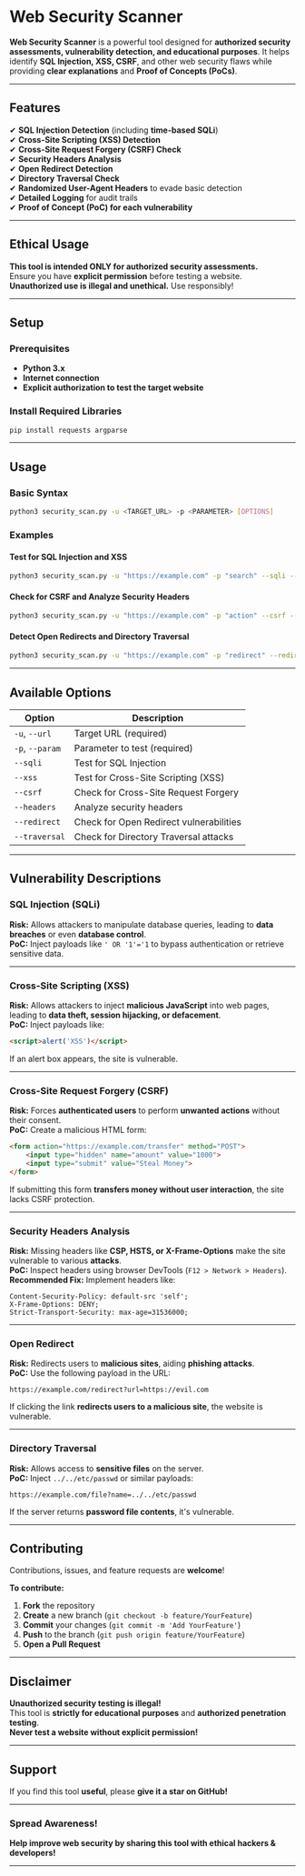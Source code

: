 # Web Security Scanner

**Web Security Scanner** is a powerful tool designed for **authorized security assessments, vulnerability detection, and educational purposes**. It helps identify **SQL Injection, XSS, CSRF**, and other web security flaws while providing **clear explanations** and **Proof of Concepts (PoCs)**.

---

## Features
✔ **SQL Injection Detection** (including **time-based SQLi**)  
✔ **Cross-Site Scripting (XSS) Detection**  
✔ **Cross-Site Request Forgery (CSRF) Check**  
✔ **Security Headers Analysis**  
✔ **Open Redirect Detection**  
✔ **Directory Traversal Check**  
✔ **Randomized User-Agent Headers** to evade basic detection  
✔ **Detailed Logging** for audit trails  
✔ **Proof of Concept (PoC) for each vulnerability**  

---

## Ethical Usage
**This tool is intended ONLY for authorized security assessments.**  
Ensure you have **explicit permission** before testing a website. **Unauthorized use is illegal and unethical.** Use responsibly!  

---

## Setup

### **Prerequisites**
- **Python 3.x**
- **Internet connection**
- **Explicit authorization to test the target website**

### **Install Required Libraries**
```bash
pip install requests argparse
```

---

## Usage

### **Basic Syntax**
```bash
python3 security_scan.py -u <TARGET_URL> -p <PARAMETER> [OPTIONS]
```

### **Examples**
#### Test for SQL Injection and XSS
```bash
python3 security_scan.py -u "https://example.com" -p "search" --sqli --xss
```

#### Check for CSRF and Analyze Security Headers
```bash
python3 security_scan.py -u "https://example.com" -p "action" --csrf --headers
```

#### Detect Open Redirects and Directory Traversal
```bash
python3 security_scan.py -u "https://example.com" -p "redirect" --redirect --traversal
```

---

## Available Options

| Option        | Description                               |
|--------------|-------------------------------------------|
| `-u`, `--url`  | Target URL (required)                     |
| `-p`, `--param` | Parameter to test (required)               |
| `--sqli`      | Test for SQL Injection                    |
| `--xss`       | Test for Cross-Site Scripting (XSS)       |
| `--csrf`      | Check for Cross-Site Request Forgery      |
| `--headers`   | Analyze security headers                  |
| `--redirect`  | Check for Open Redirect vulnerabilities  |
| `--traversal` | Check for Directory Traversal attacks    |

---

## Vulnerability Descriptions

### **SQL Injection (SQLi)**
**Risk:** Allows attackers to manipulate database queries, leading to **data breaches** or even **database control**.  
**PoC:** Inject payloads like `' OR '1'='1` to bypass authentication or retrieve sensitive data.  

---

### **Cross-Site Scripting (XSS)**
**Risk:** Allows attackers to inject **malicious JavaScript** into web pages, leading to **data theft, session hijacking, or defacement**.  
**PoC:** Inject payloads like:
```html
<script>alert('XSS')</script>
```
If an alert box appears, the site is vulnerable.  

---

### **Cross-Site Request Forgery (CSRF)**
**Risk:** Forces **authenticated users** to perform **unwanted actions** without their consent.  
**PoC:** Create a malicious HTML form:
```html
<form action="https://example.com/transfer" method="POST">
    <input type="hidden" name="amount" value="1000">
    <input type="submit" value="Steal Money">
</form>
```
If submitting this form **transfers money without user interaction**, the site lacks CSRF protection.

---

### **Security Headers Analysis**
**Risk:** Missing headers like **CSP, HSTS, or X-Frame-Options** make the site vulnerable to various **attacks**.  
**PoC:** Inspect headers using browser DevTools (`F12 > Network > Headers`).  
**Recommended Fix:** Implement headers like:
```http
Content-Security-Policy: default-src 'self';
X-Frame-Options: DENY;
Strict-Transport-Security: max-age=31536000;
```

---

### **Open Redirect**
**Risk:** Redirects users to **malicious sites**, aiding **phishing attacks**.  
**PoC:** Use the following payload in the URL:
```plaintext
https://example.com/redirect?url=https://evil.com
```
If clicking the link **redirects users to a malicious site**, the website is vulnerable.

---

### **Directory Traversal**
**Risk:** Allows access to **sensitive files** on the server.  
**PoC:** Inject `../../etc/passwd` or similar payloads:
```plaintext
https://example.com/file?name=../../etc/passwd
```
If the server returns **password file contents**, it's vulnerable.

---

## Contributing

Contributions, issues, and feature requests are **welcome**!  

**To contribute:**  
1. **Fork** the repository  
2. **Create** a new branch (`git checkout -b feature/YourFeature`)  
3. **Commit** your changes (`git commit -m 'Add YourFeature'`)  
4. **Push** to the branch (`git push origin feature/YourFeature`)  
5. **Open a Pull Request**  

---

## Disclaimer
**Unauthorized security testing is illegal!**  
This tool is **strictly for educational purposes** and **authorized penetration testing**.  
**Never test a website without explicit permission!**  

---

## Support  
If you find this tool **useful**, please **give it a star on GitHub!**  

---

### **Spread Awareness!**  
**Help improve web security by sharing this tool with ethical hackers & developers!** 

---
